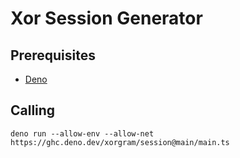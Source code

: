 # Xor Session Generator

## Prerequisites

- [Deno](https://deno.land)

## Calling

```shell
deno run --allow-env --allow-net https://ghc.deno.dev/xorgram/session@main/main.ts
```
